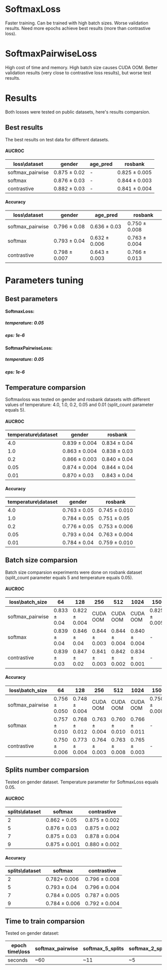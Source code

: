 # SoftmaxLoss 

Faster training. Can be trained  with high batch sizes. Worse validation results. Need more epochs achieve best results (more than contrastive loss). 

# SoftmaxPairwiseLoss

High cost of time and memory. High batch size causes CUDA OOM. Better validation results (very close to contrastive loss results), but worse test results.  

# Results 

Both losses were tested on public datasets, here's results comparsion.
## Best results
The best results on test data for different datasets. 

#### AUCROC  

| loss\dataset      | gender       | age_pred  | rosbank       |
| ---               | ---          | ---       | ---           |
| softmax_pairwise  | 0.875 ± 0.02 | -         | 0.825 ± 0.005 |   
|  softmax          | 0.876 ± 0.03 | -         | 0.844 ± 0.003 |   
|  contrastive      | 0.882 ± 0.03 | -         | 0.841 ± 0.004 |

#### Accuracy 

| loss\dataset     | gender        | age_pred      | rosbank       |
| ---              | ---           | ---           | ---           |
| softmax_pairwise | 0.796 ± 0.08  | 0.636 ± 0.03  | 0.750 ± 0.008 |   
| softmax          | 0.793 ± 0.04  | 0.632 ± 0.006 | 0.763 ± 0.004 |   
| contrastive      | 0.798 ± 0.007 | 0.643 ± 0.003 | 0.766 ± 0.013 |


# Parameters tuning
## Best parameters 

#### SoftmaxLoss: 
##### temperature: 0.05 
##### eps: 1e-6  


  
#### SoftmaxPairwiseLoss:
##### temperature: 0.05
##### eps: 1e-6

## Temperature comparsion

Softmaxloss was tested on gender and rosbank datasets with different values of temperature: 4.0, 1.0, 0.2, 0.05 and 0.01 (split_count parameter equals 5). 

#### AUCROC  

| temperature\dataset | gender        | rosbank        |
| ---                 | ---           |  ---           |
| 4.0                 | 0.839 ± 0.004 |  0.834 ± 0.04  |   
| 1.0                 | 0.863 ± 0.004 |  0.838 ± 0.03  |   
| 0.2                 | 0.866 ± 0.003 |  0.840 ± 0.04  |
| 0.05                | 0.874 ± 0.004 |  0.844 ± 0.04  |
| 0.01                | 0.870 ± 0.03  |  0.843 ± 0.04  |

#### Accuracy 

| temperature\dataset | gender       | rosbank        |
| ---                 | ---          |  ---           |
| 4.0                 | 0.763 ± 0.05 |  0.745 ± 0.010 |   
| 1.0                 | 0.784 ± 0.05 |  0.751 ± 0.05  |   
| 0.2                 | 0.776 ± 0.05 |  0.753 ± 0.006 |
| 0.05                | 0.793 ± 0.04 |  0.763 ± 0.004 |
| 0.01                | 0.784 ± 0.04 |  0.759 ± 0.010 |


## Batch size comparsion 
Batch size comparsion experiments were done on rosbank dataset (split_count parameter equals 5 and temperature equals 0.05).

#### AUCROC

| loss\batch_size   |  64           | 128           | 256           | 512            | 1024          |  150           | 96            |
| ---               | ---           | ---           | ---           | ---            | ---           | ---            | ---           |
| softmax_pairwise  | 0.833 ± 0.04  | 0.822 ± 0.004 | CUDA OOM      | CUDA OOM       | CUDA OOM      | 0.825 ± 0.005  | 0.823 ± 0.004 |  
| softmax           | 0.839 ± 0.04  | 0.846 ± 0.04  | 0.844 ± 0.003 | 0.844 ± 0.004  | 0.840 ± 0.004 | -              | -             |
| contrastive       | 0.839 ± 0.03  | 0.847 ± 0.02  | 0.841 ± 0.003 | 0.842 ± 0.002  | 0.834 ± 0.001 | -              | -             |


#### Accuracy 

| loss\batch_size   |  64            | 128           | 256           | 512           | 1024          |  150           | 96            |
| ---               | ---            | ---           | ---           | ---           | ---           | ---            | ---           |
| softmax_pairwise  | 0.756 ± 0.050  | 0.748 ± 0.004 | CUDA OOM      | CUDA OOM      | CUDA OOM      | 0.750 ± 0.008  | 0.744 ± 0.015 |  
| softmax           | 0.757 ± 0.010  | 0.768 ± 0.012 | 0.763 ± 0.004 | 0.760 ± 0.010 | 0.766 ± 0.011 | -              | -             |
| contrastive       | 0.750 ± 0.006  | 0.773 ± 0.004 | 0.764 ± 0.003 | 0.763 ± 0.008 | 0.765 ± 0.003 | -              | -             |

## Splits number comparsion 


Tested on gender dataset. Temperature parameter for SoftmaxLoss equals 0.05. 

#### AUCROC

| splits\dataset | softmax       | contrastive    | 
| ---            | ---           | ---            |
| 2              | 0.862 + 0.05  | 0.875 ± 0.002  |   
| 5              | 0.876 ± 0.03  | 0.875 ± 0.002  |      
| 7              | 0.875 ± 0.03  | 0.878 ± 0.004  |   
| 9              | 0.875 ± 0.001 | 0.880 ± 0.002  | 

#### Accuracy



| splits\dataset | softmax       | contrastive   | 
| ---            | ---           | ---           |
| 2              | 0.782+ 0.006  | 0.796 ± 0.008 |   
| 5              | 0.793 ± 0.04  | 0.796 ± 0.004 |      
| 7              | 0.784 ± 0.005 | 0.787 ± 0.005 |   
| 9              | 0.784 ± 0.006 | 0.792 ± 0.004 |


## Time to train comparsion 

Tested on gender dataset:

| epoch time\loss| softmax_pairwise | softmax_5_splits | softmax_2_splits  | contrastive |
| ---            | ---              | ---              | ---               | ---         |
| seconds        |  \~60            | \~11             | \~5               |  \~13       |
